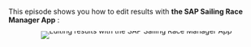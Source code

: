 This episode shows you how to edit results with **the SAP Sailing Race Manager App** :

<div style="text-align: center; line-height: 0;margin-bottom: 14em;">
  <a href="https://vimeo.com/488484797" target="_blank">
    <img src="https://i.vimeocdn.com/video/1010874720-12e724c4940d378318204f96d75247de239f0728a9bd5beb5415aad70df1d2ca-d?f=webp&region=us" alt="Editing results with the SAP Sailing Race Manager App" style="display: inline-block;">
  </a>
  <div style="line-height: normal; margin-top: -18em;">
    <a href="https://vimeo.com/488484797" target="_blank" style="
      display: inline-block;
      vertical-align: middle;
      background-color: #007BFF;
      color: white;
      padding: 10px 20px;
      border-radius: 4px;
      text-decoration: none;
      font-weight: bold;
    ">Watch the Video</a>
  </div>
</div>